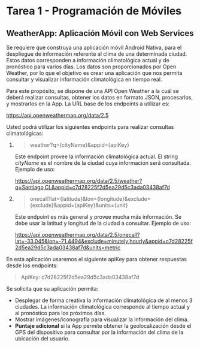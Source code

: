 #  Tarea 1 - Programación de Móviles

## WeatherApp: Aplicación Móvil con Web Services
Se requiere que construya una aplicación móvil Android Nativa, para el despliegue de información referente al clima de una determinada ciudad. Estos datos corresponden a información climatológica actual y de pronóstico para varios días. Los datos son proporcionados por Open Weather, por lo que el objetivo es crear una aplicación que nos permita consultar y visualizar información climatológica en tiempo real.

Para este propósito, se dispone de una API Open Weather a la cuál se deberá realizar consultas, obtener los datos en formato JSON, procesarlos, y mostrarlos en la App. La URL base de los endpoints a utilizar es:

<https://api.openweathermap.org/data/2.5>

Usted podrá utilizar los siguientes endpoints para realizar consultas climatológicas:

1. > weather?q={cityName}&appid={apiKey}

    Este endpoint provee la información climatológica actual. El string *cityName* es el nombre de la ciudad cuya información será consultada.
    Ejemplo de uso:

    <https://api.openweathermap.org/data/2.5/weather?q=Santiago,CL&appid=c7d28225f2d5ea29d5c3ada03438af7d>

2.  > onecall?lat={latitude}&lon={longitude}&exclude={exclude}&appid={apiKey}&units={unit}

    Este endpoint es más general y provee mucha más información. Se debe usar la latitud y longitud de la ciudad a consultar.
    Ejemplo de uso:

    <https://api.openweathermap.org/data/2.5/onecall?lat=-33.045&lon=-71.4494&exclude=minutely,hourly&appid=c7d28225f2d5ea29d5c3ada03438af7d&units=metric>

En esta aplicación usaremos el siguiente apiKey para obtener respuestas desde los endpoints:
> ApiKey: c7d28225f2d5ea29d5c3ada03438af7d


Se solicita que su aplicación permita:

- Desplegar de forma creativa la información climatológica de al menos 3 ciudades. La información climatológica corresponde al tiempo actual y al pronóstico para los próximos días.
- Mostrar imágenes/iconografía para visualizar la información del clima.
- **Puntaje adicional** si la App permite obtener la geolocalización desde el GPS del dispositivo para consultar por la información del clima de la ubicación del usuario.



